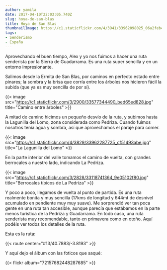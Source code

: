 ```yaml
---
author: yamila
date: 2017-04-10T22:03:05.740Z
slug: hoya-de-san-blas
title: Hoya de San Blas
thumbnailImage: https://c1.staticflickr.com/4/3941/33962098025_06a2feb415.jpg
tags:
- Senderismo
- España
---
```


Aprovechando el buen tiempo, Alex y yo nos fuimos a hacer una ruta senderista por la Sierra de Guadarrama. Es una ruta super sencilla y en un entorno impresionante.

Salimos desde la Ermita de San Blas, por caminos en perfecto estado entre pinares; la sombra y la brisa que corría entre los árboles nos hicieron fácil la subida (que ya es muy sencilla de por sí).

{{< image src="https://c1.staticflickr.com/3/2900/33577344490_bed65ed828.jpg" title="Camino entre árboles" >}}

A mitad de camino hicimos un pequeño desvío de la ruta, y subimos hasta la Lagunilla del Lomo, zona considerada como Pedriza. Cuando fuimos nosotros tenía agua y sombra, así que aprovechamos el paraje para comer.

{{< image src="https://c1.staticflickr.com/4/3829/33962287725_cf51493abe.jpg" title="La Lagunilla del Lomo" >}}

En la parte interior del valle tomamos el camino de vuelta, con grandes berrocales a nuestro lado, indicando La Pedriza.

{{< image src="https://c1.staticflickr.com/3/2828/33118741364_9e05102f80.jpg" title="Berrocales típicos de La Pedriza" >}}

Y poco a poco, llegamos de vuelta al punto de partida. Es una ruta realmente bonita y muy sencilla (17kms de longitud y 644mt de desnivel acumulado en pendiente muy muy suave). Me sorprendió ver tan poca gente en una ruta tan accesible, aunque parecía que estábamos en la parte menos turística de la Pedriza y Guadarrama. En todo caso, una ruta senderista muy recomendable, tanto en primavera como en otoño. <a href="https://es.wikiloc.com/wikiloc/view.do?id=11155023" target="_new">Aquí</a> podéis ver todos los detalles de la ruta.

Esta es la ruta:

{{< route center="#13/40.7883/-3.8193" >}}

Y aquí dejo el álbum con las foticos que saqué:

{{< flickr album="72157682448287685" >}}
